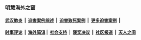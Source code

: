 
### 明慧海外之窗

####  [武汉肺炎](indexes/365.md?t=04081000) &nbsp;|&nbsp;  [迫害案例综述](indexes/328.md?t=04081000) &nbsp;|&nbsp; [迫害致死案例](indexes/277.md?t=04081000)  &nbsp;|&nbsp; [更多迫害案例](indexes/81.md?t=04081000)  &nbsp;|&nbsp; 
####  [时事评论](indexes/19.md?t=04081000) &nbsp;|&nbsp; [海外简讯](indexes/245.md?t=04081000)&nbsp;|&nbsp;  [社会支持](indexes/140.md?t=04081000) &nbsp;|&nbsp; [褒奖决议](indexes/282.md?t=04081000) &nbsp;|&nbsp; [社区报道](indexes/91.md?t=04081000)  &nbsp;|&nbsp; [天人之间](indexes/78.md?t=04081000) 

